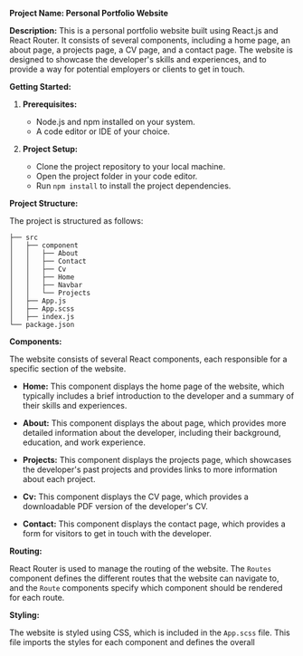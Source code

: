 **Project Name: Personal Portfolio Website**

**Description:**
This is a personal portfolio website built using React.js and React Router. It consists of several components, including a home page, an about page, a projects page, a CV page, and a contact page. The website is designed to showcase the developer's skills and experiences, and to provide a way for potential employers or clients to get in touch.

**Getting Started:**

1. **Prerequisites:**

   - Node.js and npm installed on your system.
   - A code editor or IDE of your choice.

2. **Project Setup:**
   - Clone the project repository to your local machine.
   - Open the project folder in your code editor.
   - Run `npm install` to install the project dependencies.

**Project Structure:**

The project is structured as follows:

```
├── src
│   ├── component
│   │   ├── About
│   │   ├── Contact
│   │   ├── Cv
│   │   ├── Home
│   │   ├── Navbar
│   │   └── Projects
│   ├── App.js
│   ├── App.scss
│   ├── index.js
└── package.json
```

**Components:**

The website consists of several React components, each responsible for a specific section of the website.

- **Home:** This component displays the home page of the website, which typically includes a brief introduction to the developer and a summary of their skills and experiences.

- **About:** This component displays the about page, which provides more detailed information about the developer, including their background, education, and work experience.

- **Projects:** This component displays the projects page, which showcases the developer's past projects and provides links to more information about each project.

- **Cv:** This component displays the CV page, which provides a downloadable PDF version of the developer's CV.

- **Contact:** This component displays the contact page, which provides a form for visitors to get in touch with the developer.

**Routing:**

React Router is used to manage the routing of the website. The `Routes` component defines the different routes that the website can navigate to, and the `Route` components specify which component should be rendered for each route.

**Styling:**

The website is styled using CSS, which is included in the `App.scss` file. This file imports the styles for each component and defines the overall
